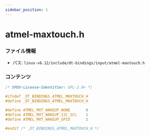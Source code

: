 ```yaml
---
sidebar_position: 1
---
```

# atmel-maxtouch.h

### ファイル情報

- パス: `linux-v6.12/include/dt-bindings/input/atmel-maxtouch.h`

### コンテンツ

```h
/* SPDX-License-Identifier: GPL-2.0+ */

#ifndef _DT_BINDINGS_ATMEL_MAXTOUCH_H
#define _DT_BINDINGS_ATMEL_MAXTOUCH_H

#define ATMEL_MXT_WAKEUP_NONE		0
#define ATMEL_MXT_WAKEUP_I2C_SCL	1
#define ATMEL_MXT_WAKEUP_GPIO		2

#endif /* _DT_BINDINGS_ATMEL_MAXTOUCH_H */

```
